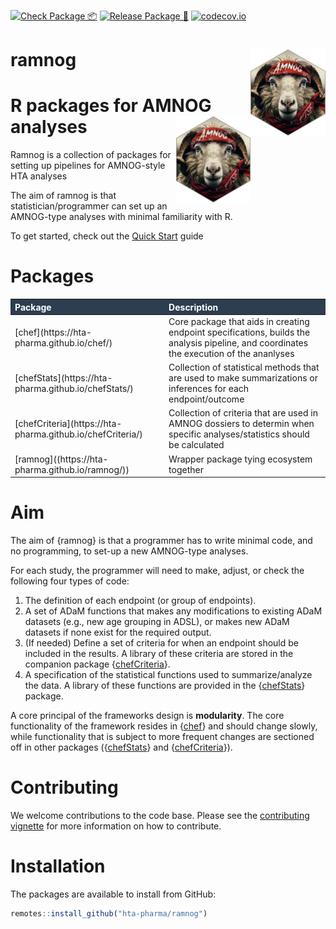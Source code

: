 
<!-- Add badges here -->

[![Check Package
📦](https://github.com/hta-pharma/ramnog/actions/workflows/Check-package.yaml/badge.svg)](https://github.com/hta-pharma/ramnog/actions/workflows/Check-package.yaml)
[![Release Package
🚀](https://github.com/hta-pharma/ramnog/actions/workflows/Release-package.yaml/badge.svg)](https://github.com/hta-pharma/ramnog/actions/workflows/Release-package.yaml)
[![codecov.io](https://img.shields.io/codecov/c/gh/hta-pharma/ramnog?style=plastic&label=codecov.io)]((https://app.codecov.io/github/hta-pharma/ramnog?branch=main))
<!-- Until here -->

# ramnog <a href="https://hta-pharma.github.io/ramnog/"><img src="man/figures/logo.png" align="right" height="138" alt="ramnog website" /></a>

# R packages for AMNOG analyses <a href="https://hta-pharma.github.io/ramnog/"><img src="man/figures/logo.png" align="right" height="138" alt="ramnog website" /></a>

Ramnog is a collection of packages for setting up pipelines for
AMNOG-style HTA analyses

The aim of ramnog is that statistician/programmer can set up an
AMNOG-type analyses with minimal familiarity with R.

To get started, check out the [Quick Start](articles/ramnog.html) guide

# Packages

<table class="table table-bordered table table-hover table-condensed table-responsive" style="margin-left: auto; margin-right: auto;">
<thead>
<tr>
<th style="text-align:left;color: white !important;background-color: rgba(44, 62, 80, 255) !important;">
Package
</th>
<th style="text-align:left;color: white !important;background-color: rgba(44, 62, 80, 255) !important;">
Description
</th>
</tr>
</thead>
<tbody>
<tr>
<td style="text-align:left;">
[chef](https://hta-pharma.github.io/chef/)
</td>
<td style="text-align:left;">
Core package that aids in creating endpoint specifications, builds the
analysis pipeline, and coordinates the execution of the ananlyses
</td>
</tr>
<tr>
<td style="text-align:left;">
[chefStats](https://hta-pharma.github.io/chefStats/)
</td>
<td style="text-align:left;">
Collection of statistical methods that are used to make summarizations
or inferences for each endpoint/outcome
</td>
</tr>
<tr>
<td style="text-align:left;">
[chefCriteria](https://hta-pharma.github.io/chefCriteria/)
</td>
<td style="text-align:left;">
Collection of criteria that are used in AMNOG dossiers to determin when
specific analyses/statistics should be calculated
</td>
</tr>
<tr>
<td style="text-align:left;">
[ramnog]((https://hta-pharma.github.io/ramnog/))
</td>
<td style="text-align:left;">
Wrapper package tying ecosystem together
</td>
</tr>
</tbody>
</table>

# Aim

The aim of {ramnog} is that a programmer has to write minimal code, and
no programming, to set-up a new AMNOG-type analyses.

For each study, the programmer will need to make, adjust, or check the
following four types of code:

1.  The definition of each endpoint (or group of endpoints).
2.  A set of ADaM functions that makes any modifications to existing
    ADaM datasets (e.g., new age grouping in ADSL), or makes new ADaM
    datasets if none exist for the required output.
3.  (If needed) Define a set of criteria for when an endpoint should be
    included in the results. A library of these criteria are stored in
    the companion package
    {[chefCriteria](https://hta-pharma.github.io/chefCriteria/)}.
4.  A specification of the statistical functions used to
    summarize/analyze the data. A library of these functions are
    provided in the
    {[chefStats](https://hta-pharma.github.io/chefStats/)} package.

A core principal of the frameworks design is **modularity**. The core
functionality of the framework resides in
{[chef](https://hta-pharma.github.io/chef/)} and should change slowly,
while functionality that is subject to more frequent changes are
sectioned off in other packages
({[chefStats](https://hta-pharma.github.io/chefStats/)} and
{[chefCriteria](https://hta-pharma.github.io/chefCriteria/)}).

# Contributing

We welcome contributions to the code base. Please see the [contributing
vignette](articles/dev_contribute.html) for more information on how to
contribute.

# Installation

The packages are available to install from GitHub:

``` r
remotes::install_github("hta-pharma/ramnog")
```
